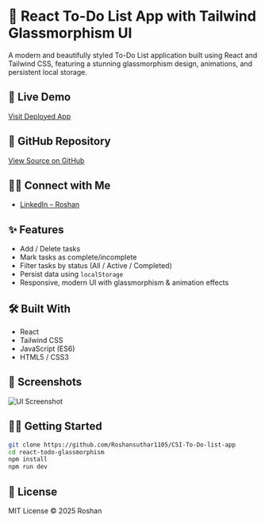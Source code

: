 # 📝 React To-Do List App with Tailwind Glassmorphism UI

A modern and beautifully styled To-Do List application built using React and Tailwind CSS, featuring a stunning glassmorphism design, animations, and persistent local storage.

## 🚀 Live Demo
[Visit Deployed App](https://your-deployment-link.vercel.app)

## 📂 GitHub Repository
[View Source on GitHub](https://github.com/Roshansuthar1105/celebal-internship-assignment)

## 👨‍💼 Connect with Me
- [LinkedIn – Roshan](https://www.linkedin.com/in/roshansuthar/)

## ✨ Features
- Add / Delete tasks
- Mark tasks as complete/incomplete
- Filter tasks by status (All / Active / Completed)
- Persist data using `localStorage`
- Responsive, modern UI with glassmorphism & animation effects

## 🛠️ Built With
- React
- Tailwind CSS
- JavaScript (ES6)
- HTML5 / CSS3

## 📸 Screenshots
![UI Screenshot](https://cdn.dribbble.com/userupload/24795533/file/original-419b0a8b467e35c44329015bf6842a39.png?resize=1504x1128&vertical=center)

## 🧑‍💻 Getting Started
```bash
git clone https://github.com/Roshansuthar1105/CSI-To-Do-list-app
cd react-todo-glassmorphism
npm install
npm run dev
```

## 📄 License
MIT License © 2025 Roshan